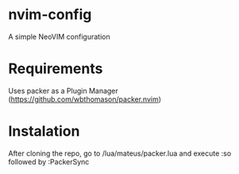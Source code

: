 # nvim-config

A simple NeoVIM configuration

# Requirements
Uses packer as a Plugin Manager
(https://github.com/wbthomason/packer.nvim)



# Instalation
After cloning the repo, go to /lua/mateus/packer.lua and execute :so followed by :PackerSync
